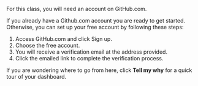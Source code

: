 For this class, you will need an account on GitHub.com.

If you already have a Github.com account you are ready to get started. Otherwise, you can set up your free account by following these steps:

1. Access GitHub.com and click Sign up.
2. Choose the free account.
3. You will receive a verification email at the address provided.
4. Click the emailed link to complete the verification process.

If you are wondering where to go from here, click **Tell my why** for a quick tour of your dashboard.
